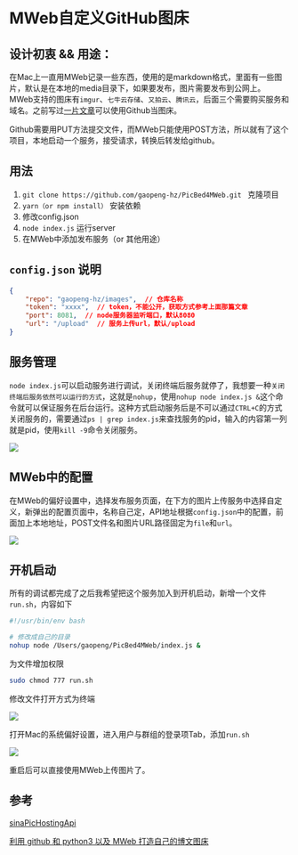 # MWeb自定义GitHub图床

## 设计初衷 && 用途：

在Mac上一直用MWeb记录一些东西，使用的是markdown格式，里面有一些图片，默认是在本地的media目录下，如果要发布，图片需要发布到公网上。
MWeb支持的图床有`imgur`、`七牛云存储`、`又拍云`、`腾讯云`，后面三个需要购买服务和域名。之前写过[一片文章](https://www.jianshu.com/p/980fcf97ddea)可以使用Github当图床。

Github需要用PUT方法提交文件，而MWeb只能使用POST方法，所以就有了这个项目，本地启动一个服务，接受请求，转换后转发给github。

## 用法

1. `git clone https://github.com/gaopeng-hz/PicBed4MWeb.git ` 克隆项目
2. `yarn（or npm install）` 安装依赖
3. 修改config.json
4. `node index.js` 运行server
5. 在MWeb中添加发布服务（or 其他用途）

## `config.json` 说明

```json
{
	"repo": "gaopeng-hz/images",  // 仓库名称
	"token": "xxxx",  // token，不能公开，获取方式参考上面那篇文章
	"port": 8081,  // node服务器监听端口，默认8080
	"url": "/upload"  // 服务上传url，默认/upload
}
```

## 服务管理

`node index.js`可以启动服务进行调试，关闭终端后服务就停了，我想要一种`关闭终端后服务依然可以运行的方式`，这就是`nohup`，使用`nohup node index.js &`这个命令就可以保证服务在后台运行。这种方式启动服务后是不可以通过`CTRL+C`的方式关闭服务的，需要通过`ps | grep index.js`来查找服务的pid，输入的内容第一列就是pid，使用`kill -9`命令关闭服务。

![](https://raw.githubusercontent.com/gaopeng-hz/images/master/20190725145219.jpg)

## MWeb中的配置

在MWeb的偏好设置中，选择发布服务页面，在下方的图片上传服务中选择自定义，新弹出的配置页面中，名称自己定，API地址根据`config.json`中的配置，前面加上本地地址，POST文件名和图片URL路径固定为`file`和`url`。

![](https://raw.githubusercontent.com/gaopeng-hz/images/master/20190725135134.jpg)

## 开机启动

所有的调试都完成了之后我希望把这个服务加入到开机启动，新增一个文件`run.sh`，内容如下

```bash
#!/usr/bin/env bash

# 修改成自己的目录
nohup node /Users/gaopeng/PicBed4MWeb/index.js &
```

为文件增加权限

```bash
sudo chmod 777 run.sh
```

修改文件打开方式为终端

![](https://raw.githubusercontent.com/gaopeng-hz/images/master/20190725144711.jpg)

打开Mac的系统偏好设置，进入用户与群组的登录项Tab，添加`run.sh`

![](https://raw.githubusercontent.com/gaopeng-hz/images/master/20190725144716.jpg)

重启后可以直接使用MWeb上传图片了。

## 参考

[sinaPicHostingApi](https://github.com/J3n5en/sinaPicHostingApi)

[利用 github 和 python3 以及 MWeb 打造自己的博文图床](https://blog.csdn.net/FungLeo/article/details/80706829)


